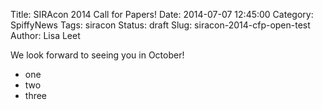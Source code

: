 Title: SIRAcon 2014 Call for Papers!
Date: 2014-07-07 12:45:00
Category: SpiffyNews
Tags: siracon
Status: draft
Slug: siracon-2014-cfp-open-test
Author: Lisa Leet

We look forward to seeing you in October!

- one
- two
- three


